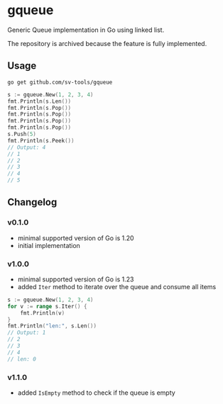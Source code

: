 # gqueue

Generic Queue implementation in Go using linked list.

The repository is archived because the feature is fully implemented.

## Usage

```shell
go get github.com/sv-tools/gqueue
```

```go
s := gqueue.New(1, 2, 3, 4)
fmt.Println(s.Len())
fmt.Println(s.Pop())
fmt.Println(s.Pop())
fmt.Println(s.Pop())
fmt.Println(s.Pop())
s.Push(5)
fmt.Println(s.Peek())
// Output: 4
// 1
// 2
// 3
// 4
// 5
```

## Changelog
### v0.1.0
- minimal supported version of Go is 1.20
- initial implementation

### v1.0.0
- minimal supported version of Go is 1.23
- added `Iter` method to iterate over the queue and consume all items
```go
s := gqueue.New(1, 2, 3, 4)
for v := range s.Iter() {
    fmt.Println(v)
}
fmt.Println("len:", s.Len())
// Output: 1
// 2
// 3
// 4
// len: 0
```

### v1.1.0
- added `IsEmpty` method to check if the queue is empty
